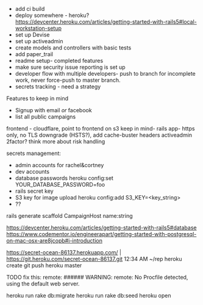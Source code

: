 - add ci build
- deploy somewhere - heroku? https://devcenter.heroku.com/articles/getting-started-with-rails5#local-workstation-setup
- set up Devise
- set up activeadmin
- create models and controllers with basic tests
- add paper_trail
- readme setup- completed features
- make sure security issue reporting is set up
- developer flow with multiple developers- push to branch for incomplete work, never force-push to master branch.
- secrets tracking - need a strategy


Features to keep in mind

- Signup with email *or* facebook
- list all public campaigns


frontend - cloudflare, point to frontend on s3
keep in mind- rails app- https only, no TLS downgrade (HSTS?), add cache-buster headers
activeadmin 2factor? think more about risk handling


secrets management:
- admin accounts for rachel&cortney
- dev accounts
- database passwords heroku config:set YOUR_DATABASE_PASSWORD=foo
- rails secret key
- S3 key for image upload heroku config:add S3_KEY=<key_string>
- ??

rails generate scaffold CampaignHost name:string 

https://devcenter.heroku.com/articles/getting-started-with-rails5#database
https://www.codementor.io/engineerapart/getting-started-with-postgresql-on-mac-osx-are8jcopb#i-introduction

https://secret-ocean-86137.herokuapp.com/ | https://git.heroku.com/secret-ocean-86137.git
12:34 AM ~/rep
heroku create
git push heroku master

TODO fix this:
remote: ###### WARNING:
remote:        No Procfile detected, using the default web server.

heroku run rake db:migrate
heroku run rake db:seed
heroku open
